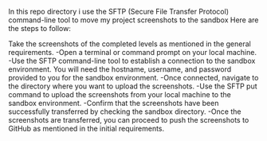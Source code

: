 In this repo directory i use the SFTP (Secure File Transfer Protocol) command-line tool to move my project screenshots to the sandbox
Here are the steps to follow:

Take the screenshots of the completed levels as mentioned in the general requirements.
-Open a terminal or command prompt on your local machine.
-Use the SFTP command-line tool to establish a connection to the sandbox environment. You will need the hostname, username, and password provided to you for the sandbox environment.
-Once connected, navigate to the directory where you want to upload the screenshots.
-Use the SFTP put command to upload the screenshots from your local machine to the sandbox environment.
-Confirm that the screenshots have been successfully transferred by checking the sandbox directory.
-Once the screenshots are transferred, you can proceed to push the screenshots to GitHub as mentioned in the initial requirements.
